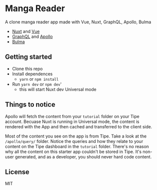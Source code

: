 


# Manga Reader

A clone manga reader app made with Vue, Nuxt, GraphQL, Apollo, Bulma


* [Nuxt](https://nuxtjs.org/?ref=tipe) and [Vue](https://vuejs.org/?ref=tipe)
* [GraphQL](http://graphql.org/?ref=tipe) and [Apollo](https://www.apollographql.com/client?ref=tipe)
* [Bulma](https://bulma.io/?ref=tipe)


## Getting started
* Clone this repo
* Install dependences
	* `yarn` or `npm install`
* Run `yarn dev` or `npm dev`'
	* this will start Nuxt dev Universal mode

## Things to notice
Apollo will fetch the content from your `tutorial` folder on your Tipe account. Becuase Nuxt is running in Universal mode, the content is rendered with the App and then cached and transferred to the client side.

Most of the content you see on the app is from Tipe. Take a look at the `/apollo/query/` folder. Notice the queries and how they relate to your content on the Tipe dashboard in the `tutorial` folder. There's no reason why all the content on this starter app couldn't be stored in Tipe. It's non-user generated, and as a developer, you should never hard code content.

## License
MIT
